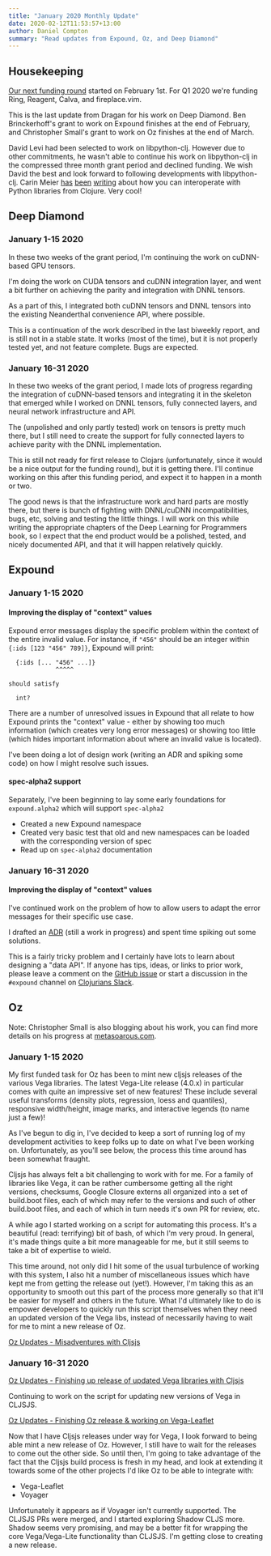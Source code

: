 ```yaml
---
title: "January 2020 Monthly Update"
date: 2020-02-12T11:53:57+13:00
author: Daniel Compton
summary: "Read updates from Expound, Oz, and Deep Diamond"
---
```


## Housekeeping

[Our next funding round](/news/q1-2020-funding-announcement/) started on February 1st. For Q1 2020 we're funding Ring, Reagent, Calva, and fireplace.vim.

This is the last update from Dragan for his work on Deep Diamond. Ben Brinckerhoff's grant to work on Expound finishes at the end of February, and Christopher Small's grant to work on Oz finishes at the end of March.

David Levi had been selected to work on libpython-clj. However due to other commitments, he wasn't able to continue his work on libpython-clj in the compressed three month grant period and declined funding. We wish David the best and look forward to following developments with libpython-clj. Carin Meier [has](https://gigasquidsoftware.com/blog/2020/01/10/hugging-face-gpt-with-clojure/) [been](https://gigasquidsoftware.com/blog/2020/01/18/parens-for-pyplot/) [writing](https://gigasquidsoftware.com/blog/2020/01/24/clojure-interop-with-python-nlp-libraries/) about how you can interoperate with Python libraries from Clojure. Very cool!

## Deep Diamond

### January 1-15 2020

In these two weeks of the grant period, I'm continuing the work on
cuDNN-based GPU tensors.

I'm doing the work on CUDA tensors and cuDNN integration layer, and went
a bit further on achieving the parity and integration with DNNL tensors.

As a part of this, I integrated both cuDNN tensors and DNNL tensors
into the existing Neanderthal convenience API, where possible.

This is a continuation of the work described in the last biweekly report,
and is still not in a stable state. It works (most of the time), but it is not properly tested yet,
and not feature complete. Bugs are expected.

### January 16-31 2020

In these two weeks of the grant period, I made lots of progress regarding the
integration of cuDNN-based tensors and integrating it in the skeleton that
emerged while I worked on DNNL tensors, fully connected layers, and neural network
infrastructure and API.

The (unpolished and only partly tested) work on tensors is pretty much there,
but I still need to create the support for fully connected layers to achieve
parity with the DNNL implementation.

This is still not ready for first release to Clojars (unfortunately, since it would be a
nice output for the funding round), but it is getting there. I'll continue working
on this after this funding period, and expect it to happen in a month or two.

The good news is that the infrastructure work and hard parts are mostly there,
but there is bunch of fighting with DNNL/cuDNN incompatibilities, bugs, etc,
solving and testing the little things. I will work on this while writing the
appropriate chapters of the Deep Learning for Programmers book, so I expect
that the end product would be a polished, tested, and nicely documented API,
and that it will happen relatively quickly.

## Expound

### January 1-15 2020

#### Improving the display of "context" values

Expound error messages display the specific problem within the context of the entire invalid value. For instance, if `"456"` should be an integer within `{:ids [123 "456" 789]}`, Expound will print:

```
  {:ids [... "456" ...]}
             ^^^^^

should satisfy

  int?
```

There are a number of unresolved issues in Expound that all relate to how Expound prints the "context" value - either by showing too much information (which creates very long error messages) or showing too little (which hides important information about where an invalid value is located).

I've been doing a lot of design work (writing an ADR and spiking some code) on how I might resolve such issues.

#### spec-alpha2 support

Separately, I've been beginning to lay some early foundations for `expound.alpha2` which will support `spec-alpha2`

* Created a new Expound namespace
* Created very basic test that old and new namespaces can be loaded with the corresponding version of spec
* Read up on `spec-alpha2` documentation

### January 16-31 2020

#### Improving the display of "context" values

I've continued work on the problem of how to allow users to adapt the error messages for their specific use case.

I drafted an [ADR](https://github.com/bhb/expound/blob/master/doc/arch/adr-003.md) (still a work in progress) and spent time spiking out some solutions.

This is a fairly tricky problem and I certainly have lots to learn about designing a "data API". If anyone has tips, ideas, or links to prior work, please leave a comment on the [GitHub issue](https://github.com/bhb/expound/issues/189) or start a discussion in the `#expound` channel on [Clojurians Slack](http://clojurians.net).

## Oz

Note: Christopher Small is also blogging about his work, you can find more details on his progress at [metasoarous.com](http://metasoarous.com/blog).

### January 1-15 2020

My first funded task for Oz has been to mint new cljsjs releases of the various Vega libraries. The latest Vega-Lite release (4.0.x) in particular comes with quite an impressive set of new features! These include several useful transforms (density plots, regression, loess and quantiles), responsive width/height, image marks, and interactive legends (to name just a few)!

As I've begun to dig in, I've decided to keep a sort of running log of my development activities to keep folks up to date on what I've been working on. Unfortunately, as you'll see below, the process this time around has been somewhat fraught.

Cljsjs has always felt a bit challenging to work with for me. For a family of libraries like Vega, it can be rather cumbersome getting all the right versions, checksums, Google Closure externs all organized into a set of build.boot files, each of which may refer to the versions and such of other build.boot files, and each of which in turn needs it's own PR for review, etc.

A while ago I started working on a script for automating this process. It's a beautiful (read: terrifying) bit of bash, of which I'm very proud. In general, it's made things quite a bit more manageable for me, but it still seems to take a bit of expertise to wield.

This time around, not only did I hit some of the usual turbulence of working with this system, I also hit a number of miscellaneous issues which have kept me from getting the release out (yet!). However, I'm taking this as an opportunity to smooth out this part of the process more generally so that it'll be easier for myself and others in the future. What I'd ultimately like to do is empower developers to quickly run this script themselves when they need an updated version of the Vega libs, instead of necessarily having to wait for me to mint a new release of Oz.

[Oz Updates - Misadventures with Cljsjs](http://metasoarous.com/blog/oz-clojurists-together-update-1)

### January 16-31 2020

[Oz Updates - Finishing up release of updated Vega libraries with Cljsjs](http://metasoarous.com/blog/oz-clojurists-together-update-2)

Continuing to work on the script for updating new versions of Vega in CLJSJS.

[Oz Updates - Finishing Oz release & working on Vega-Leaflet](http://metasoarous.com/blog/oz-clojurists-together-update-3)

Now that I have Cljsjs releases under way for Vega, I look forward to being able mint a new release of Oz. However, I still have to wait for the releases to come out the other side. So until then, I'm going to take advantage of the fact that the Cljsjs build process is fresh in my head, and look at extending it towards some of the other projects I'd like Oz to be able to integrate with:

* Vega-Leaflet
* Voyager

Unfortunately it appears as if Voyager isn't currently supported. The CLJSJS PRs were merged, and I started exploring Shadow CLJS more. Shadow seems very promising, and may be a better fit for wrapping the core Vega/Vega-Lite functionality than CLJSJS. I'm getting close to creating a new release.
